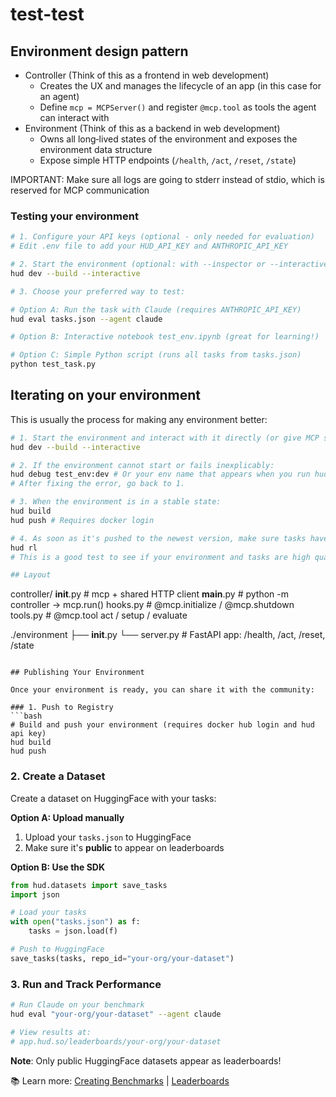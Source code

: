 # test-test

## Environment design pattern
- Controller (Think of this as a frontend in web development)
  - Creates the UX and manages the lifecycle of an app (in this case for an agent)
  - Define `mcp = MCPServer()` and register `@mcp.tool` as tools the agent can interact with
- Environment (Think of this as a backend in web development)
  - Owns all long‑lived states of the environment and exposes the environment data structure
  - Expose simple HTTP endpoints (`/health`, `/act`, `/reset`, `/state`)

IMPORTANT: Make sure all logs are going to stderr instead of stdio, which is reserved for MCP communication

### Testing your environment
```bash
# 1. Configure your API keys (optional - only needed for evaluation)
# Edit .env file to add your HUD_API_KEY and ANTHROPIC_API_KEY

# 2. Start the environment (optional: with --inspector or --interactive)
hud dev --build --interactive

# 3. Choose your preferred way to test:

# Option A: Run the task with Claude (requires ANTHROPIC_API_KEY)
hud eval tasks.json --agent claude

# Option B: Interactive notebook test_env.ipynb (great for learning!)

# Option C: Simple Python script (runs all tasks from tasks.json)
python test_task.py
```

## Iterating on your environment
This is usually the process for making any environment better:
```bash
# 1. Start the environment and interact with it directly (or give MCP server to an agent):
hud dev --build --interactive

# 2. If the environment cannot start or fails inexplicably:
hud debug test_env:dev # Or your env name that appears when you run hud dev
# After fixing the error, go back to 1.

# 3. When the environment is in a stable state:
hud build
hud push # Requires docker login

# 4. As soon as it's pushed to the newest version, make sure tasks have it updated and run:
hud rl
# This is a good test to see if your environment and tasks are high quality!

## Layout
```
controller/
  __init__.py   # mcp + shared HTTP client
  __main__.py   # python -m controller → mcp.run()
  hooks.py      # @mcp.initialize / @mcp.shutdown
  tools.py      # @mcp.tool act / setup / evaluate

./environment
  ├── __init__.py
  └── server.py       # FastAPI app: /health, /act, /reset, /state
```

## Publishing Your Environment

Once your environment is ready, you can share it with the community:

### 1. Push to Registry
```bash
# Build and push your environment (requires docker hub login and hud api key)
hud build
hud push
```

### 2. Create a Dataset

Create a dataset on HuggingFace with your tasks:

**Option A: Upload manually**
1. Upload your `tasks.json` to HuggingFace
2. Make sure it's **public** to appear on leaderboards

**Option B: Use the SDK**
```python
from hud.datasets import save_tasks
import json

# Load your tasks
with open("tasks.json") as f:
    tasks = json.load(f)

# Push to HuggingFace
save_tasks(tasks, repo_id="your-org/your-dataset")
```

### 3. Run and Track Performance

```bash
# Run Claude on your benchmark
hud eval "your-org/your-dataset" --agent claude

# View results at:
# app.hud.so/leaderboards/your-org/your-dataset
```

**Note**: Only public HuggingFace datasets appear as leaderboards!

📚 Learn more: [Creating Benchmarks](https://docs.hud.so/evaluate-agents/create-benchmarks) | [Leaderboards](https://docs.hud.so/evaluate-agents/leaderboards)

